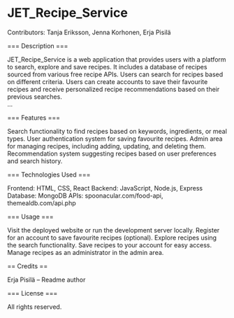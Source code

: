 # JET_Recipe_Service

Contributors: Tanja Eriksson, Jenna Korhonen, Erja Pisilä 


=== Description === 

JET_Recipe_Service is a web application that provides users with a platform to search, explore and save recipes. 
It includes a database of recipes sourced from various free recipe APIs. 
Users can search for recipes based on different criteria. 
Users can create accounts to save their favourite recipes and receive personalized recipe recommendations based on their previous searches.  
...

=== Features === 

Search functionality to find recipes based on keywords, ingredients, or meal types. 
User authentication system for saving favourite recipes. 
Admin area for managing recipes, including adding, updating, and deleting them. 
Recommendation system suggesting recipes based on user preferences and search history. 
 

=== Technologies Used === 

Frontend: HTML, CSS, React 
Backend: JavaScript, Node.js, Express 
Database: MongoDB 
APIs: spoonacular.com/food-api, themealdb.com/api.php 


=== Usage ===  

Visit the deployed website or run the development server locally. 
Register for an account to save favourite recipes (optional). 
Explore recipes using the search functionality. 
Save recipes to your account for easy access. 
Manage recipes as an administrator in the admin area.  


== Credits ==  

Erja Pisilä – Readme author 

 
=== License ===  

All rights reserved. 
